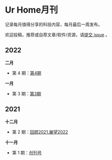 # Ur Home月刊

记录每月值得分享的科技内容，每月最后一周发布。

欢迎投稿，推荐或自荐文章/软件/资源，请[提交 issue](https://github.com/wz930206/monthly/issues) 。

## 2022

**二月**

- 第 4 期：[第4期](docs/issue-4.md)

**一月**

- 第 3 期：[第3期](docs/issue-3.md)

## 2021

**十二月**

- 第 2 期：[回顾2021.展望2022](docs/issue-2.md)

**十一月**

- 第 1 期：[创刊号](docs/issue-1.md)


